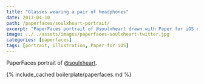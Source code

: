 ```yaml
---
title: "Glasses wearing a pair of headphones"
date: 2013-04-10
path: /paperfaces/soulxheart-portrait/
excerpt: "PaperFaces portrait of @soulxheart drawn with Paper for iOS on an iPad."
image: ../../assets/images/paperfaces-soulxheart-twitter.jpg
categories: [paperfaces]
tags: [portrait, illustration, Paper for iOS]
---
```


PaperFaces portrait of [@soulxheart](https://twitter.com/soulxheart).

{% include_cached boilerplate/paperfaces.md %}
